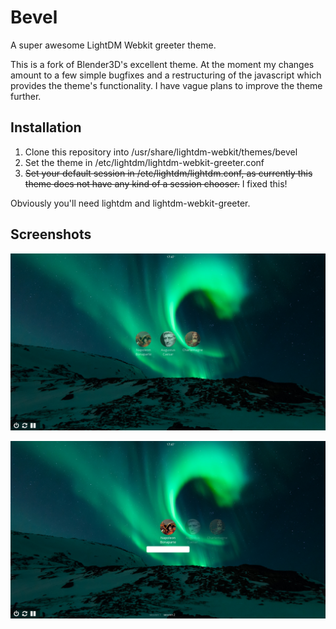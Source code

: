 Bevel
=====

A super awesome LightDM Webkit greeter theme.

This is a fork of Blender3D's excellent theme. At the moment my changes amount
to a few simple bugfixes and a restructuring of the javascript which provides
the theme's functionality. I have vague plans to improve the theme further.

Installation
------------

1. Clone this repository into /usr/share/lightdm-webkit/themes/bevel
2. Set the theme in /etc/lightdm/lightdm-webkit-greeter.conf
3. ~~Set your default session in /etc/lightdm/lightdm.conf, as currently this
   theme does not have any kind of a session chooser.~~ I fixed this!

Obviously you'll need lightdm and lightdm-webkit-greeter.

Screenshots
-----------

![Overview with multiple users](https://raw.githubusercontent.com/NBonaparte/Bevel/master/images/scrot_deselect.png)

![Logging in](https://raw.githubusercontent.com/NBonaparte/Bevel/master/images/scrot_select.png)

